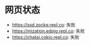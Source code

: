 # 网页状态
- https://ssd.zockq.repl.co: 失败
- https://mization.edpjg.repl.co: 失败
- https://chatai.cokio.repl.co: 失败
